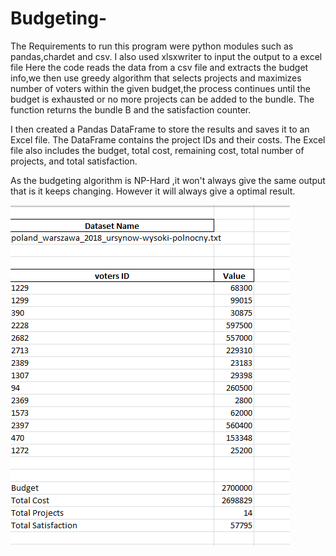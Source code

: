 # Budgeting-
The Requirements to run this program were python modules such as pandas,chardet and csv. I also used xlsxwriter to input the output to a excel file
Here the code reads the data from a csv file and extracts the budget info,we then use greedy algorithm that selects projects and maximizes number
of voters within the given budget,the process continues until the budget is exhausted or no more projects can be added to the bundle. The function
returns the bundle B and the satisfaction counter.

I then created a Pandas DataFrame to store the results and saves it to an Excel file. The DataFrame contains
the project IDs and their costs. The Excel file also includes the budget, total cost, remaining cost, total number of
projects, and total satisfaction.

As the budgeting algorithm is NP-Hard ,it won't always give the same output that is it keeps changing.
However it will always give a optimal result.

![RESULT](https://github.com/Shourya-Garg/Budgeting-/blob/main/RESULT.png)
